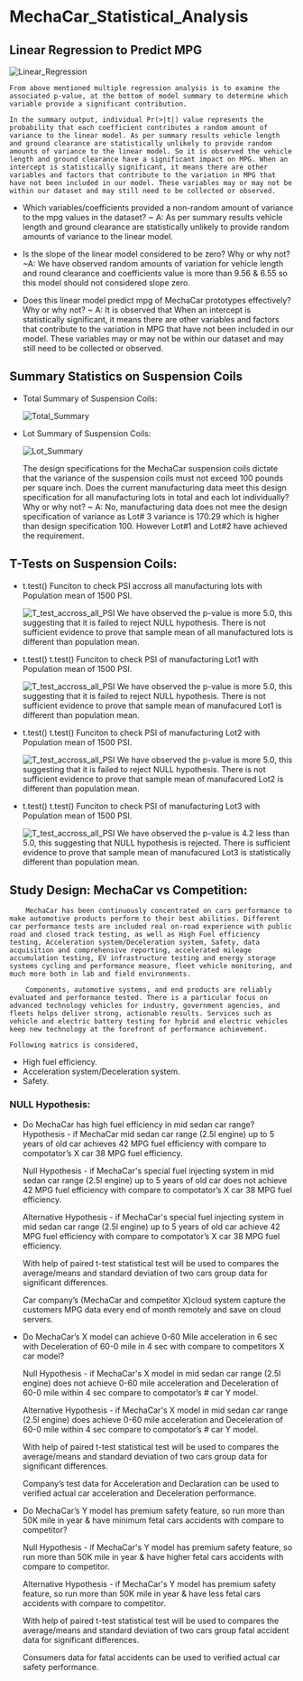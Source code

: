 # MechaCar_Statistical_Analysis

## Linear Regression to Predict MPG
![Linear_Regression](Linear_Regression.png)

    From above mentioned multiple regression analysis is to examine the associated p-value, at the bottom of model summary to determine which variable provide a significant contribution.

    In the summary output, individual Pr(>|t|) value represents the probability that each coefficient contributes a random amount of variance to the linear model. As per summary results vehicle length and ground clearance are statistically unlikely to provide random amounts of variance to the linear model. So it is observed the vehicle length and ground clearance have a significant impact on MPG. When an intercept is statistically significant, it means there are other variables and factors that contribute to the variation in MPG that have not been included in our model. These variables may or may not be within our dataset and may still need to be collected or observed.

* Which variables/coefficients provided a non-random amount of variance to the mpg values in the dataset? 
    ~ A: As per summary results vehicle length and ground clearance are statistically unlikely to provide random amounts of variance to the linear model.

* Is the slope of the linear model considered to be zero? Why or why not?
    ~A: We have observed random amounts of variation for vehicle length and round clearance and coefficients value is more than 9.56 & 6.55 so this model should not considered slope zero.

* Does this linear model predict mpg of MechaCar prototypes effectively? Why or why not? 
    ~ A: It is observed that When an intercept is statistically significant, it means there are other variables and factors that contribute to the variation in MPG that have not been included in our model. These variables may or may not be within our dataset and may still need to be collected or observed.

## Summary Statistics on Suspension Coils

* Total Summary of Suspension Coils:

    ![Total_Summary](total_summary.png)

* Lot Summary of Suspension Coils:

    ![Lot_Summary](lot_summary.png)

    The design specifications for the MechaCar suspension coils dictate that the variance of the suspension coils must not exceed 100 pounds per square inch. Does the current manufacturing data meet this design specification for all manufacturing lots in total and each lot individually? Why or why not? ~ A: No, manufacturing data does not mee the design specification of variance as Lot# 3 variance is 170.29 which is higher than design specification 100. However Lot#1 and Lot#2 have achieved the requirement.

## T-Tests on Suspension Coils:
* t.test() Funciton to check PSI accross all manufacturing lots with Population mean of 1500 PSI.

    ![T_test_accross_all_PSI](ttest_all_lots.png)
We have observed the p-value is more 5.0, this suggesting that it is failed to reject NULL hypothesis. There is not sufficient evidence to prove that sample mean of all manufactured lots is different than population mean.

 * t.test() t.test() Funciton to check PSI of manufacturing Lot1 with Population mean of 1500 PSI.  

    ![T_test_accross_all_PSI](ttest_lot1.png)
We have observed the p-value is more 5.0, this suggesting that it is failed to reject NULL hypothesis. There is not sufficient evidence to prove that sample mean of manufacured Lot1 is different than population mean.

 * t.test() t.test() Funciton to check PSI of manufacturing Lot2 with Population mean of 1500 PSI.  

    ![T_test_accross_all_PSI](ttest_lot2.png)
We have observed the p-value is more 5.0, this suggesting that it is failed to reject NULL hypothesis. There is not sufficient evidence to prove that sample mean of manufacured Lot2 is different than population mean.

 * t.test() t.test() Funciton to check PSI of manufacturing Lot3 with Population mean of 1500 PSI.  

    ![T_test_accross_all_PSI](ttest_lot3.png)
We have observed the p-value is 4.2 less than 5.0, this suggesting that NULL hypothesis is rejected. There is sufficient evidence to prove that sample mean of manufacured Lot3 is statistically different than population mean.

## Study Design: MechaCar vs Competition:
        MechaCar has been continuously concentrated on cars performance to make automotive products perform to their best abilities. Different car performance tests are included real on-road experience with public road and closed track testing, as well as High Fuel efficiency testing, Acceleration system/Deceleration system, Safety, data acquisition and comprehensive reporting, accelerated mileage accumulation testing, EV infrastructure testing and energy storage systems cycling and performance measure, fleet vehicle monitoring, and much more both in lab and field environments. 

        Components, automotive systems, and end products are reliably evaluated and performance tested. There is a particular focus on advanced technology vehicles for industry, government agencies, and fleets helps deliver strong, actionable results. Services such as vehicle and electric battery testing for hybrid and electric vehicles keep new technology at the forefront of performance achievement.

    Following matrics is considered,

*   High fuel efficiency.
*   Acceleration system/Deceleration system.
*   Safety.


### NULL Hypothesis:
*   Do MechaCar has high fuel efficiency in mid sedan car range?
    Hypothesis - if MechaCar mid sedan car range (2.5l engine) up to 5 years of old car achieves 42 MPG fuel efficiency with compare to compotator’s X car 38 MPG fuel efficiency.
    
    Null Hypothesis - if MechaCar's special fuel injecting system in mid sedan car range (2.5l engine) up to 5 years of old car does not achieve 42 MPG fuel efficiency with compare to compotator’s X car 38 MPG fuel efficiency.

    Alternative Hypothesis - if MechaCar's special fuel injecting system in mid sedan car range (2.5l engine) up to 5 years of old car achieve 42 MPG fuel efficiency with compare to compotator’s X car 38 MPG fuel efficiency.
        
    With help of paired t-test statistical test will be used to compares the average/means and standard deviation of two cars group data for significant differences. 
	
	Car company’s (MechaCar and competitor X)cloud system capture the customers MPG data every end of month remotely and save on cloud servers. 

*   Do MechaCar’s X model can achieve 0-60 Mile acceleration in 6 sec with Deceleration of 60-0 mile in 4 sec with compare to competitors X car model?

    Null Hypothesis - if MechaCar's X model in mid sedan car range (2.5l engine) does not achieve 0-60 mile acceleration and Deceleration of 60-0 mile within 4 sec compare to compotator’s # car Y model.

    Alternative Hypothesis - if MechaCar's X model in mid sedan car range (2.5l engine) does achieve 0-60 mile acceleration and Deceleration of 60-0 mile within 4 sec compare to compotator’s # car Y model.

    With help of paired t-test statistical test will be used to compares the average/means and standard deviation of two cars group data for significant differences. 

    Company’s test data for Acceleration and Declaration can be used to verified actual car acceleration and Deceleration performance.


*   Do MechaCar’s Y model has premium safety feature, so run more than 50K mile in year & have minimum fetal cars accidents with compare to competitor?

    Null Hypothesis - if MechaCar's Y model has premium safety feature, so run more than 50K mile in year & have higher fetal cars accidents with compare to competitor.

    Alternative Hypothesis - if MechaCar's Y model has premium safety feature, so run more than 50K mile in year & have less fetal cars accidents with compare to competitor.        
    
    With help of paired t-test statistical test will be used to compares the average/means and standard deviation of two cars group fatal accident data for significant differences. 
    
    Consumers data for fatal accidents can be used to verified actual car safety performance.


        


